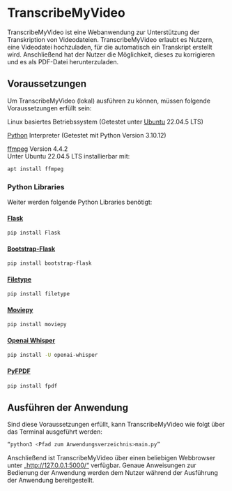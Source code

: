 # TranscribeMyVideo

TranscribeMyVideo ist eine Webanwendung zur Unterstützung der Transkription von Videodateien. 
TranscribeMyVideo erlaubt es Nutzern, eine Videodatei hochzuladen, für die automatisch ein Transkript erstellt wird. 
Anschließend hat der Nutzer die Möglichkeit, dieses zu korrigieren und es als PDF-Datei herunterzuladen.

## Voraussetzungen
Um TranscribeMyVideo (lokal) ausführen zu können, müssen folgende Voraussetzungen erfüllt sein:

Linux basiertes Betriebssystem (Getestet unter [Ubuntu](https://wiki.ubuntu.com/Releases) 22.04.5 LTS)

[Python](https://www.python.org/) Interpreter (Getestet mit Python Version 3.10.12)

[ffmpeg](https://www.ffmpeg.org/download.html) Version 4.4.2
<br/>Unter Ubuntu 22.04.5 LTS installierbar mit: 
```bash
apt install ffmpeg 
```

### Python Libraries
Weiter werden folgende Python Libraries benötigt: 

#### [Flask](https://flask.palletsprojects.com/en/3.0.x/) 
```bash
pip install Flask
```
#### [Bootstrap-Flask](https://bootstrap-flask.readthedocs.io/en/stable/)
```bash
pip install bootstrap-flask
```
#### [Filetype](https://pypi.org/project/filetype/)
```bash
pip install filetype
```
#### [Moviepy](https://pypi.org/project/moviepy/)
```bash
pip install moviepy
```
#### [Openai Whisper](https://github.com/openai/whisper) 
```bash
pip install -U openai-whisper
```
#### [PyFPDF](https://pyfpdf.readthedocs.io/en/latest/)
```bash
pip install fpdf
```
## Ausführen der Anwendung
Sind diese Voraussetzungen erfüllt, kann TranscribeMyVideo wie folgt über das Terminal ausgeführt werden:
```bash
“python3 <Pfad zum Anwendungsverzeichnis>main.py”
```
Anschließend ist TranscribeMyVideo über einen beliebigen Webbrowser unter „http://127.0.0.1:5000/“ verfügbar. 
Genaue Anweisungen zur Bedienung der Anwendung werden dem Nutzer während der Ausführung der Anwendung bereitgestellt.
